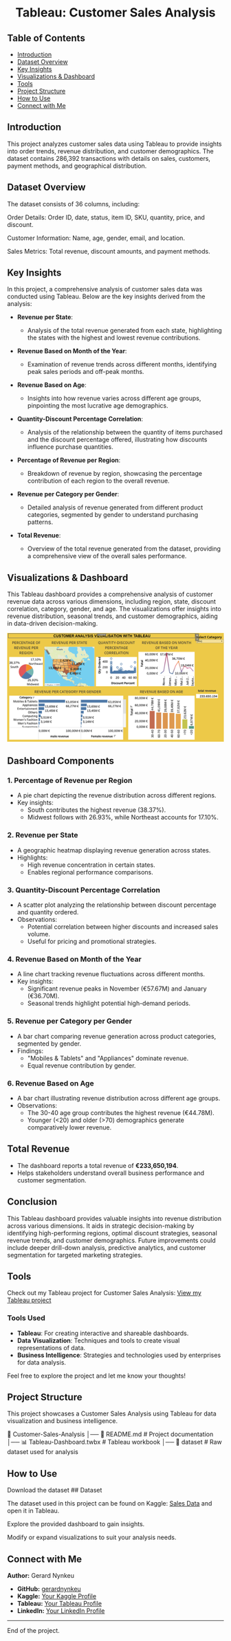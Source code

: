 # <h1 align="center">Tableau: Customer Sales Analysis</h1>

## Table of Contents
- [Introduction](#introduction)
- [Dataset Overview](#dataset-overview)
- [Key Insights](#key-insights)
- [Visualizations & Dashboard](#visualizations--dashboard)
- [Tools](#tools)
- [Project Structure](#project-structure)
- [How to Use](#how-to-use)
- [Connect with Me](#connect-with-me)

## Introduction

This project analyzes customer sales data using Tableau to provide insights into order trends, revenue distribution, and customer demographics. The dataset contains 286,392 transactions with details on sales, customers, payment methods, and geographical distribution.

## Dataset Overview 

The dataset consists of 36 columns, including:

Order Details: Order ID, date, status, item ID, SKU, quantity, price, and discount.

Customer Information: Name, age, gender, email, and location.

Sales Metrics: Total revenue, discount amounts, and payment methods.

## Key Insights

In this project, a comprehensive analysis of customer sales data was conducted using Tableau. Below are the key insights derived from the analysis:

- **Revenue per State**: 
  - Analysis of the total revenue generated from each state, highlighting the states with the highest and lowest revenue contributions.

- **Revenue Based on Month of the Year**: 
  - Examination of revenue trends across different months, identifying peak sales periods and off-peak months.

- **Revenue Based on Age**: 
  - Insights into how revenue varies across different age groups, pinpointing the most lucrative age demographics.

- **Quantity-Discount Percentage Correlation**: 
  - Analysis of the relationship between the quantity of items purchased and the discount percentage offered, illustrating how discounts influence purchase quantities.

- **Percentage of Revenue per Region**: 
  - Breakdown of revenue by region, showcasing the percentage contribution of each region to the overall revenue.

- **Revenue per Category per Gender**: 
  - Detailed analysis of revenue generated from different product categories, segmented by gender to understand purchasing patterns.

- **Total Revenue**: 
  - Overview of the total revenue generated from the dataset, providing a comprehensive view of the overall sales performance.

## Visualizations & Dashboard 

This Tableau dashboard provides a comprehensive analysis of customer revenue data across various dimensions, including region, state, discount correlation, category, gender, and age. The visualizations offer insights into revenue distribution, seasonal trends, and customer demographics, aiding in data-driven decision-making.



![Customer Sales Analysis](https://github.com/gerardnynkeu/Portfolio-Data-Analytics/raw/main/TABLEAU-Customer%20Sales%20Analysis/Customer-viz-tableau.png) 








## Dashboard Components

### 1. **Percentage of Revenue per Region**
   - A pie chart depicting the revenue distribution across different regions.
   - Key insights:
     - South contributes the highest revenue (38.37%).
     - Midwest follows with 26.93%, while Northeast accounts for 17.10%.

### 2. **Revenue per State**
   - A geographic heatmap displaying revenue generation across states.
   - Highlights:
     - High revenue concentration in certain states.
     - Enables regional performance comparisons.

### 3. **Quantity-Discount Percentage Correlation**
   - A scatter plot analyzing the relationship between discount percentage and quantity ordered.
   - Observations:
     - Potential correlation between higher discounts and increased sales volume.
     - Useful for pricing and promotional strategies.

### 4. **Revenue Based on Month of the Year**
   - A line chart tracking revenue fluctuations across different months.
   - Key insights:
     - Significant revenue peaks in November (€57.67M) and January (€36.70M).
     - Seasonal trends highlight potential high-demand periods.

### 5. **Revenue per Category per Gender**
   - A bar chart comparing revenue generation across product categories, segmented by gender.
   - Findings:
     - "Mobiles & Tablets" and "Appliances" dominate revenue.
     - Equal revenue contribution by gender.

### 6. **Revenue Based on Age**
   - A bar chart illustrating revenue distribution across different age groups.
   - Observations:
     - The 30-40 age group contributes the highest revenue (€44.78M).
     - Younger (<20) and older (>70) demographics generate comparatively lower revenue.

## Total Revenue
- The dashboard reports a total revenue of **€233,650,194**.
- Helps stakeholders understand overall business performance and customer segmentation.

## Conclusion
This Tableau dashboard provides valuable insights into revenue distribution across various dimensions. It aids in strategic decision-making by identifying high-performing regions, optimal discount strategies, seasonal revenue trends, and customer demographics. Future improvements could include deeper drill-down analysis, predictive analytics, and customer segmentation for targeted marketing strategies. 




## Tools

Check out my Tableau project for Customer Sales Analysis: [View my Tableau project](https://public.tableau.com/app/profile/gerard.nynkeu.njike/viz/tableau-customer-analysis/Dashboard1) 


### Tools Used
- **Tableau**: For creating interactive and shareable dashboards.
- **Data Visualization**: Techniques and tools to create visual representations of data.
- **Business Intelligence**: Strategies and technologies used by enterprises for data analysis.

Feel free to explore the project and let me know your thoughts!

## Project Structure

This project showcases a Customer Sales Analysis using Tableau for data visualization and business intelligence.

📁 Customer-Sales-Analysis
│── 📜 README.md  # Project documentation
│── 📊 Tableau-Dashboard.twbx  # Tableau workbook
│── 📁 dataset  # Raw dataset used for analysis



## How to Use

Download the dataset ## Dataset

The dataset used in this project can be found on Kaggle: [Sales Data](https://www.kaggle.com/datasets/miketaylor123/sales-data) and open it in Tableau.

Explore the provided dashboard to gain insights.

Modify or expand visualizations to suit your analysis needs.



## Connect with Me

**Author:** Gerard Nynkeu

- **GitHub:** [gerardnynkeu](https://github.com/gerardnynkeu/Portfolio-Data-Analytics)
- **Kaggle:** [Your Kaggle Profile](https://www.kaggle.com/nynkeugerard)
- **Tableau:** [Your Tableau Profile](https://public.tableau.com/app/profile/gerard.nynkeu.njike/viz/tableau-customer-analysis/Dashboard1)
- **LinkedIn:** [Your LinkedIn Profile](https://www.linkedin.com/in/gerard-nynkeu-njike-63282a327/)

---

End of the project.
